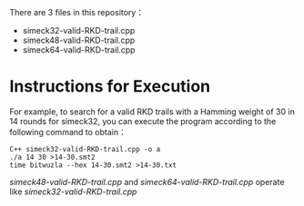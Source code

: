 There are 3 files in this repository：  
* simeck32-valid-RKD-trail.cpp
* simeck48-valid-RKD-trail.cpp
* simeck64-valid-RKD-trail.cpp  
# Instructions for Execution 
For example, to search for a valid RKD trails with a Hamming weight of 30 in 14 rounds for simeck32, you can execute the program according to the following command to obtain：

```C++ simeck32-valid-RKD-trail.cpp -o a```  
```./a 14 30 >14-30.smt2```  
```time bitwuzla --hex 14-30.smt2 >14-30.txt```
  
   
*simeck48-valid-RKD-trail.cpp* and *simeck64-valid-RKD-trail.cpp* operate like *simeck32-valid-RKD-trail.cpp*
